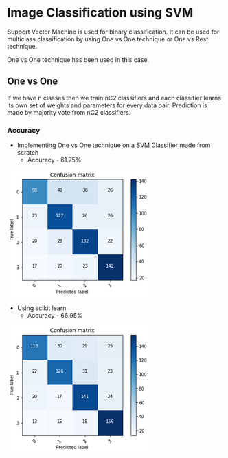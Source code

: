 # Image Classification using SVM
Support Vector Machine is used for binary classification. It can be used for multiclass classification by using One vs One technique
or One vs Rest technique.

One vs One technique has been used in this case.

## One vs One
If we have n classes then we train nC2 classifiers and each classifier learns its own set of weights and parameters for every data pair.
Prediction is made by majority vote from nC2 classifiers.

### Accuracy

* Implementing One vs One technique on a SVM Classifier made from scratch
  - Accuracy - 61.75%

![alt-text](https://github.com/bhawna-gupta/Image-Classification-using-SVM/blob/master/Classifier.png)


* Using scikit learn
  - Accuracy - 66.95%

![alt-text](https://github.com/bhawna-gupta/Image-Classification-using-SVM/blob/master/Sklearn.png)
